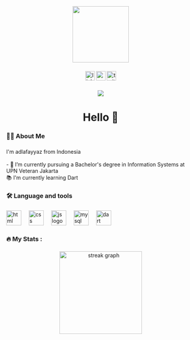 <div align="center">
  <img height="150" src="https://media.giphy.com/media/M9gbBd9nbDrOTu1Mqx/giphy.gif"  />
</div>

###

<div align="center">
  <img src="https://img.shields.io/static/v1?message=LinkedIn&logo=linkedin&label=&color=0077B5&logoColor=white&labelColor=&style=for-the-badge" height="25" alt="linkedin logo"  />
  <img src="https://img.shields.io/static/v1?message=Youtube&logo=youtube&label=&color=FF0000&logoColor=white&labelColor=&style=for-the-badge" height="25" alt="youtube logo"  />
  <img src="https://img.shields.io/static/v1?message=Twitter&logo=twitter&label=&color=1DA1F2&logoColor=white&labelColor=&style=for-the-badge" height="25" alt="twitter logo"  />
</div>

###

<div align="center">
  <img src="https://visitor-badge.laobi.icu/badge?page_id=maurodesouza.maurodesouza&"  />
</div>

###

<h1 align="center">Hello 👋</h1>

###

<h3 align="left">👩‍💻  About Me</h3>

###

<p align="left">I'm adlafayyaz from Indonesia<br><br>- 🔭 I’m currently pursuing a Bachelor's degree in Information Systems at UPN Veteran Jakarta<br>📚 I'm currently learning Dart</p> 

###

<h3 align="left">🛠 Language and tools</h3>

###

<div align="left">
  <img src="https://github.com/user-attachments/assets/1d526002-ecce-4b36-8333-c034eb3918ca" height="40" alt="html logo"  />
  <img width="12" />
  <img src="https://github.com/user-attachments/assets/eaf3be97-8f94-43fe-ab63-c25cd322724f" height="40" alt="css logo"  />
  <img width="12" />
  <img src="https://github.com/user-attachments/assets/9da25508-2cf0-48ae-af28-80c8bbde9ab6" height="40" alt="js logo"  />
  <img width="12" />
  <img src="https://github.com/user-attachments/assets/6381d092-753d-4d11-b529-8af5564db6fb" height="40" alt="mysql logo"  />
  <img width="12" />
  <img src="https://github.com/user-attachments/assets/01d0f401-ce7d-4396-9f6c-6ae75d157fbc" height="40" alt="dart logo"  />
  <img width="12" />
</div>

###

<h3 align="left">🔥   My Stats :</h3>

###

<div align="center">
  <img src="https://streak-stats.demolab.com?user=maurodesouza&locale=en&mode=daily&theme=dark&hide_border=false&border_radius=5&order=3" height="220" alt="streak graph"  />
</div>

###
